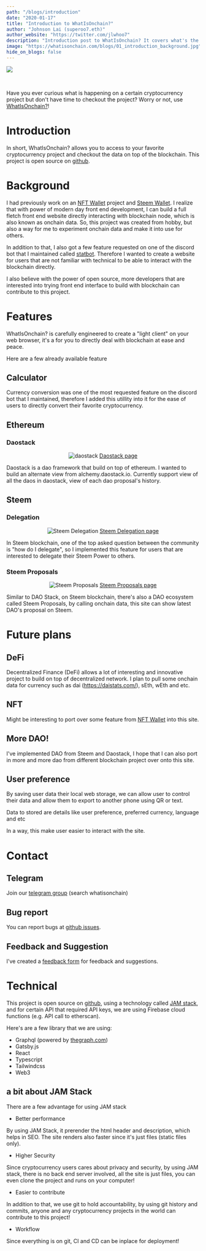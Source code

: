 ```yaml
---
path: "/blogs/introduction"
date: "2020-01-17"
title: "Introduction to WhatIsOnchain?"
author: "Johnson Lai (superoo7.eth)"
author_website: "https://twitter.com/jlwhoo7"
description: "Introduction post to WhatIsOnchain? It covers what's the purpose, background, features and technical of this site."
image: "https://whatisonchain.com/blogs/01_introduction_background.jpg"
hide_on_blogs: false
---
```


![](/blogs/01_introduction_background.jpg)

<br />

Have you ever curious what is happening on a certain cryptocurrency project but don't have time to checkout the project? Worry or not, use [WhatIsOnchain?](https://whatisonchain.com)!

# Introduction

In short, WhatIsOnchain? allows you to access to your favorite cryptocurrency project and checkout the data on top of the blockchain. This project is open source on [github](https://github.com/whatisonchain/whatisonchain).

# Background

I had previously work on an [NFT Wallet](https://nft-manager.netlify.com/) project and [Steem Wallet](https://swallet.netlify.com/). I realize that with power of modern day front end development, I can build a full fletch front end website directly interacting with blockchain node, which is also known as onchain data. So, this project was created from hobby, but also a way for me to experiment onchain data and make it into use for others.

In addition to that, I also got a few feature requested on one of the discord bot that I maintained called [statbot](https://github.com/superoo7/statbot2). Therefore I wanted to create a website for users that are not familiar with technical to be able to interact with the blockchain directly.

I also believe with the power of open source, more developers that are interested into trying front end interface to build with blockchain can contribute to this project.

# Features

WhatIsOnchain? is carefully engineered to create a "light client" on your web browser, it's a for you to directly deal with blockchain at ease and peace.

Here are a few already available feature

## Calculator

Currency conversion was one of the most requested feature on the discord bot that I maintained, therefore I added this utillity into it for the ease of users to directly convert their favorite cryptocurrency.

## Ethereum

### Daostack

<div align="center">

![daostack](/blogs/01_daostack.png)
[Daostack page](/coins/ethereum/daostack)

</div>

Daostack is a dao framework that build on top of ethereum. I wanted to build an alternate view from alchemy.daostack.io. Currently support view of all the daos in daostack, view of each dao proposal's history.

## Steem

### Delegation

<div align="center">

![Steem Delegation](/blogs/01_steem_delegation.png)
[Steem Delegation page](/coins/steem/delegation)

</div>

In Steem blockchain, one of the top asked question between the community is "how do I delegate", so I implemented this feature for users that are interested to delegate their Steem Power to others.

### Steem Proposals

<div align="center">

![Steem Proposals](/blogs/01_steem_proposals.png)
[Steem Proposals page](/coins/steem/proposals)

</div>

Similar to DAO Stack, on Steem blockchain, there's also a DAO ecosystem called Steem Proposals, by calling onchain data, this site can show latest DAO's proposal on Steem.

# Future plans

## DeFi

Decentralized Finance (DeFi) allows a lot of interesting and innovative project to build on top of decentralized network. I plan to pull some onchain data for currency such as dai (https://daistats.com/), sEth, wEth and etc.

## NFT

Might be interesting to port over some feature from [NFT Wallet](https://nft-manager.netlify.com/) into this site.

## More DAO!

I've implemented DAO from Steem and Daostack, I hope that I can also port in more and more dao from different blockchain project over onto this site.

## User preference

By saving user data their local web storage, we can allow user to control their data and allow them to export to another phone using QR or text.

Data to stored are details like user preference, preferred currency, language and etc

In a way, this make user easier to interact with the site.

# Contact

## Telegram

Join our [telegram group](https://t.me/whatisonchain) (search whatisonchain)

## Bug report

You can report bugs at [github issues](https://github.com/whatisonchain/whatisonchain/issues).

## Feedback and Suggestion

I've created a [feedback form](https://forms.gle/3oiboPZJ7ff6R7oX6) for feedback and suggestions.

# Technical

This project is open source on [github](https://github.com/whatisonchain/whatisonchain), using a technology called [JAM stack](https://jamstack.org/), and for certain API that required API keys, we are using Firebase cloud functions (e.g. API call to etherscan).

Here's are a few library that we are using:

- Graphql (powered by [thegraph.com](https://thegraph.com))
- Gatsby.js
- React
- Typescript
- Tailwindcss
- Web3

## a bit about JAM Stack

There are a few advantage for using JAM stack

- Better performance

By using JAM Stack, it prerender the html header and description, which helps in SEO. The site renders also faster since it's just files (static files only).

- Higher Security

Since cryptocurrency users cares about privacy and security, by using JAM stack, there is no back end server involved, all the site is just files, you can even clone the project and runs on your computer!

- Easier to contribute

In addition to that, we use git to hold accountability, by using git history and commits, anyone and any cryptocurrency projects in the world can contribute to this project!

- Workflow

Since everything is on git, CI and CD can be inplace for deployment!
